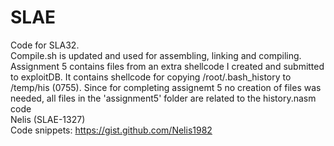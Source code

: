 # SLAE
Code for SLA32.  
Compile.sh is updated and used for assembling, linking and compiling.  
Assignment 5 contains files from an extra shellcode I created and submitted to exploitDB.  It contains shellcode for copying /root/.bash_history to /temp/his (0755). Since for completing assignemt 5 no creation of files was needed, all files in the 'assignment5' folder are related to the history.nasm code   
Nelis (SLAE-1327)  
Code snippets: https://gist.github.com/Nelis1982


